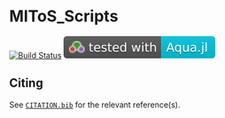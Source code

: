 # MIToS_Scripts

[![Build Status](https://github.com/diegozea/MIToS_Scripts.jl/actions/workflows/CI.yml/badge.svg?branch=main)](https://github.com/diegozea/MIToS_Scripts.jl/actions/workflows/CI.yml?query=branch%3Amain)
[![Aqua](https://raw.githubusercontent.com/JuliaTesting/Aqua.jl/master/badge.svg)](https://github.com/JuliaTesting/Aqua.jl)

## Citing

See [`CITATION.bib`](CITATION.bib) for the relevant reference(s).
